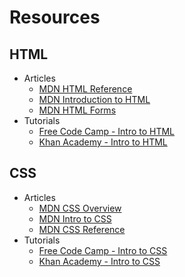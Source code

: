# Resources

## HTML

* Articles
    * [MDN HTML Reference](https://developer.mozilla.org/en-US/docs/Web/HTML)
    * [MDN Introduction to HTML](https://developer.mozilla.org/en-US/docs/Learn/HTML/Introduction_to_HTML)
    * [MDN HTML Forms](https://developer.mozilla.org/en-US/docs/Learn/Forms)
* Tutorials
    * [Free Code Camp - Intro to HTML](https://www.freecodecamp.org/learn/responsive-web-design/basic-html-and-html5/say-hello-to-html-elements)
    * [Khan Academy - Intro to HTML](https://www.khanacademy.org/computing/computer-programming/html-css#intro-to-html)

## CSS

* Articles
    * [MDN CSS Overview](https://developer.mozilla.org/en-US/docs/Web/CSS)
    * [MDN Intro to CSS](https://developer.mozilla.org/en-US/docs/Learn/Getting_started_with_the_web/CSS_basics)
    * [MDN CSS Reference](https://developer.mozilla.org/en-US/docs/Web/CSS/Reference)
* Tutorials
    * [Free Code Camp - Intro to CSS](https://www.freecodecamp.org/learn/responsive-web-design/basic-css/change-the-color-of-text)
    * [Khan Academy - Intro to CSS](https://www.khanacademy.org/computing/computer-programming/html-css#intro-to-html)